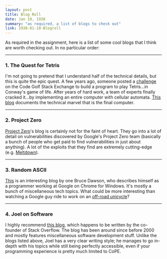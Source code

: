 ```yaml
---
layout: post
title: Blog Roll
date: Jan 10, 1938
summary: "as required, a list of blogs to check out"
link: 1938-01-10-Blogroll
---
```


As required in the assignment, here is a list of some cool blogs that I think are worth checking out. In no particular order:

---
### 1. The Quest for Tetris
I'm not going to pretend that I understand half of the technical details, but this is quite the epic quest. A few years ago, someone posted a [challenge](https://codegolf.stackexchange.com/questions/11880/build-a-working-game-of-tetris-in-conways-game-of-life) on the Code Golf Stack Exchange to build a program to play Tetris...in Conway's game of life. After years of hard work, a team of experts finally cracked it...by implementing an entire computer with cellular automata. [This blog](http://blog.phinotpi.com/) documents the technical marvel that is the final computer.

---
### 2. Project Zero
[Project Zero](https://googleprojectzero.blogspot.com/)'s blog is certainly not for the faint of heart. They go into a lot of detail on vulnerabilities discovered by Google's Project Zero team (basically a bunch of people who get paid to find vulnerabilities in just about anything). A lot of the exploits that they find are extremely cutting-edge (e.g. [Meltdown](https://googleprojectzero.blogspot.com/2018/01/reading-privileged-memory-with-side.html)).

---
### 3. Random ASCII
[This](https://randomascii.wordpress.com/) is an interesting blog by one Bruce Dawson, who describes himself as a programmer working at Google on Chrome for Windows. It's mostly a bunch of miscellaneous tech topics. What could be more interesting than watching a Google guy ride to work on an [off-road unicycle](https://www.youtube.com/watch?v=Ys_jLSh8anI&list=PLruaMhkVkeS-3FI2mtjTlMffGNrIz85pH&index=2)?

---
### 4. Joel on Software
I highly recommend [this blog](https://www.joelonsoftware.com/), which happens to be written by the co-founder of Stack Overflow. The blog has been around since before 2000 and mostly features miscellaneous software development stuff. Unlike the blogs listed above, Joel has a very clear writing style; he manages to go in-depth with his topics while still being perfectly accessible, even if your programming experience is pretty much limited to CoPE.
